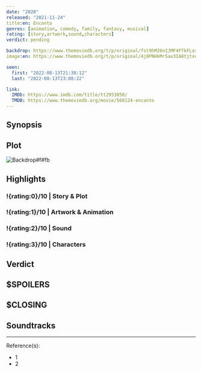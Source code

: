 ```yaml
---
date: "2020"
released: "2021-11-24"
title:en: Encanto
genres: [animation, comedy, family, fantasy, musical]
rating: [story,artwork,sound,characters]
verdict: pending

backdrop: https://www.themoviedb.org/t/p/original/fst9hM26nIJMF4FTkFLasUwmBC.jpg
image:en: https://www.themoviedb.org/t/p/original/4j0PNHkMr5ax3IA8tjtxcmPU3QT.jpg

seen:
  first: "2022-08-13T21:38:12"
  last: "2022-08-13T23:08:22"

link:
  IMDb: https://www.imdb.com/title/tt2953050/
  TMDB: https://www.themoviedb.org/movie/568124-encanto
---
```



## Synopsis

## Plot

![Backdrop#f#fb](https://www.themoviedb.org/t/p/original/3G1Q5xF40HkUBJXxt2DQgQzKTp5.jpg "Source: TMDB")

## Highlights

### !{rating:0}/10 | Story & Plot

### !{rating:1}/10 | Artwork & Animation

### !{rating:2}/10 | Sound

### !{rating:3}/10 | Characters

## Verdict

## $SPOILERS

## $CLOSING

## Soundtracks

***
Reference(s):

- 1
- 2
